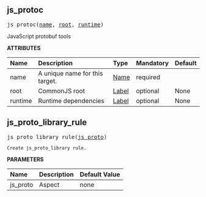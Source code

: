 <!-- Generated with Stardoc: http://skydoc.bazel.build -->

<a id="#js_protoc"></a>

## js_protoc

<pre>
js_protoc(<a href="#js_protoc-name">name</a>, <a href="#js_protoc-root">root</a>, <a href="#js_protoc-runtime">runtime</a>)
</pre>

JavaScript protobuf tools

**ATTRIBUTES**

| Name                                  | Description                    | Type                                                               | Mandatory | Default |
| :------------------------------------ | :----------------------------- | :----------------------------------------------------------------- | :-------- | :------ |
| <a id="js_protoc-name"></a>name       | A unique name for this target. | <a href="https://bazel.build/docs/build-ref.html#name">Name</a>    | required  |         |
| <a id="js_protoc-root"></a>root       | CommonJS root                  | <a href="https://bazel.build/docs/build-ref.html#labels">Label</a> | optional  | None    |
| <a id="js_protoc-runtime"></a>runtime | Runtime dependencies           | <a href="https://bazel.build/docs/build-ref.html#labels">Label</a> | optional  | None    |

<a id="#js_proto_library_rule"></a>

## js_proto_library_rule

<pre>
js_proto_library_rule(<a href="#js_proto_library_rule-js_proto">js_proto</a>)
</pre>

    Create js_proto_library rule.

**PARAMETERS**

| Name                                                | Description | Default Value |
| :-------------------------------------------------- | :---------- | :------------ |
| <a id="js_proto_library_rule-js_proto"></a>js_proto | Aspect      | none          |
